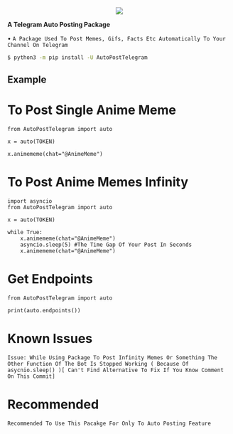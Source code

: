 <div align="center"><img src="https://i.imgur.com/sbrRXkW.jpeg" /></div>

**A Telegram Auto Posting Package**

• `A Package Used To Post Memes, Gifs, Facts Etc Automatically To Your Channel On Telegram`

```bash
$ python3 -m pip install -U AutoPostTelegram
```

## Example

# To Post Single Anime Meme
```
from AutoPostTelegram import auto

x = auto(TOKEN)

x.animememe(chat="@AnimeMeme")
```

# To Post Anime Memes Infinity
```
import asyncio
from AutoPostTelegram import auto

x = auto(TOKEN)

while True:
    x.animememe(chat="@AnimeMeme")
    asyncio.sleep(5) #The Time Gap Of Your Post In Seconds
    x.animememe(chat="@AnimeMeme")
```

# Get Endpoints
```
from AutoPostTelegram import auto

print(auto.endpoints())
```

# Known Issues
```
Issue: While Using Package To Post Infinity Memes Or Something The Other Function Of The Bot Is Stopped Working ( Because Of asycnio.sleep() )[ Can't Find Alternative To Fix If You Know Comment On This Commit]
```

# Recommended
```
Recommended To Use This Pacakge For Only To Auto Posting Feature
```
